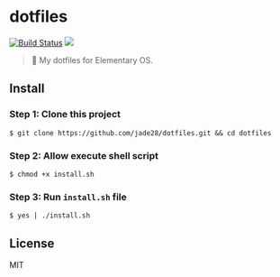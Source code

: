 # dotfiles

[![Build Status](https://travis-ci.org/cuongw/dotfiles.svg?branch=master)](https://travis-ci.org/cuongw/dotfiles)
[![](https://img.shields.io/github/license/cuongw/dotfiles.svg)](https://github.com/cuongw/dotfiles/blob/master/LICENSE)

> 📝 My dotfiles for Elementary OS.

## Install

### Step 1: Clone this project

```
$ git clone https://github.com/jade28/dotfiles.git && cd dotfiles
```

### Step 2: Allow execute shell script

```
$ chmod +x install.sh
```

### Step 3: Run `install.sh` file

```
$ yes | ./install.sh
```

## License

MIT
